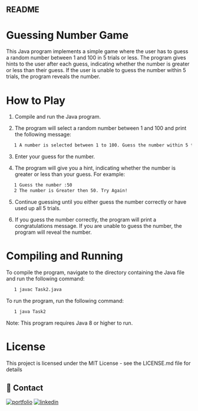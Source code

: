 ## README
# Guessing Number Game

This Java program implements a simple game where the user has to guess a random number between 1 and 100 in 5 trials or less. The program gives hints to the user after each guess, indicating whether the number is greater or less than their guess. If the user is unable to guess the number within 5 trials, the program reveals the number.

# How to Play

1. Compile and run the Java program.

2. The program will select a random number between 1 and 100 and print  the following message:

```bash
   1 A number is selected between 1 to 100. Guess the number within 5 trials.
```

3. Enter your guess for the number.

4. The program will give you a hint, indicating whether the number is greater or less than your guess. For example:

```bash
   1 Guess the number :50
   2 The number is Greater then 50. Try Again!
```
5. Continue guessing until you either guess the number correctly or have used up all 5 trials.

6. If you guess the number correctly, the program will print a congratulations message. If you are unable to guess the number, the program will reveal the number.

# Compiling and Running

To compile the program, navigate to the directory containing the Java file and run the following command:

```bash
   1 javac Task2.java
```
To run the program, run the following command:

```bash
   1 java Task2
```
Note: This program requires Java 8 or higher to run.

# License
This project is licensed under the MIT License - see the LICENSE.md file for details

## 🔗 Contact 
[![portfolio](https://img.shields.io/badge/my_portfolio-000?style=for-the-badge&logo=ko-fi&logoColor=white)](https://github.com/vishalsinghstudy)
[![linkedin](https://img.shields.io/badge/linkedin-0A66C2?style=for-the-badge&logo=linkedin&logoColor=white)](linkedin.com/in/vishal-kumar-singh-492920256)